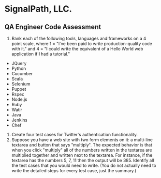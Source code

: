 # SignalPath, LLC.
## QA Engineer Code Assessment

1. Rank each of the following tools, languages and frameworks on a 4 point scale, where 1 = "I've been paid to write production-quality code with it." and 4 = "I could write the equivalent of a Hello World web application if I had a tutorial."
  * JQuery
  * Python
  * Cucumber
  * Scala
  * Selenium
  * Puppet
  * Rspec
  * Node.js
  * Ruby
  * Watir
  * Java
  * Jenkins
  * Chef
1. Create four test cases for Twitter's authentication functionality.
1. Suppose you have a web site with two form elements on it: a multi-line textarea and button that says "multiply". The expected behavior is that when you click "multiply" all of the numbers written in the textarea are multiplied together and written next to the textarea. For instance, if the textarea has the numbers 5, 7, 11 then the output will be 385. Identify all the test cases that you would need to write. (You do not actually need to write the detailed steps for every test case, just the summary.)
